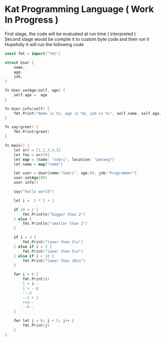 # Kat Programming Language ( Work In Progress )

First stage, the code will be evaluated at run time ( interpreted )  
Second stage would be compile it to custom byte code and then run it  
Hopefully it will run the following code  

```go
const fmt = import("fmt")

struct User {
    name,
    age,
    job,
}

fn User.setAge(self, age) {
    self.age =  age
}

fn User.info(self) {
    fmt.Print("Name is %s, age is %d, job is %s", self.name, self.age, self.job)
}

fn say(greet) {
    fmt.Print(greet)
}

fn main() {
    let arr = [1,2,3,4,5]
    let foo = arr[0]
    let map = {name: "sobri", location: "penang"}
    let name = map["name"]

    let user = User{name:"Sobri", age:99, job:"Programmer"}
    user.setAge(99)
    user.info()

    say("hello world")

    let i =  1 * 2 + 1

    if 10 > 2 {
        fmt.Println("bigger than 2")
    } else {
        fmt.Println("smaller than 2")
    }

    if i < 3 {
        fmt.Print("lower than 3\n")
    } else if i < 5 {
        fmt.Print("lower than 5\n")
    } else if i < 10 {
        fmt.Print("lower than 10\n")
    }

    for i > 0 {
        fmt.Print(i)
        1 + i--
        1 + --i
        ---3
        --1 + 2
        ++5--
        --6--
    }

    for let j = 0; j < 5; j++ {
        fmt.Print(j)
    }
}
```
